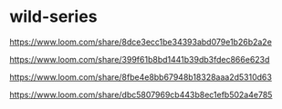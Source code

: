 # wild-series
https://www.loom.com/share/8dce3ecc1be34393abd079e1b26b2a2e

https://www.loom.com/share/399f61b8bd1441b39db3fdec866e623d

https://www.loom.com/share/8fbe4e8bb67948b18328aaa2d5310d63

https://www.loom.com/share/dbc5807969cb443b8ec1efb502a4e785
